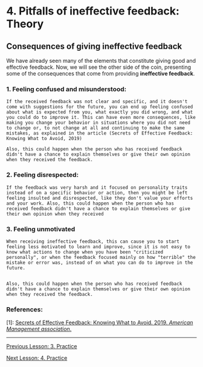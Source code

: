 # 4. Pitfalls of ineffective feedback: Theory

## Consequences of giving ineffective feedback

We have already seen many of the elements that constitute giving good and effective feedback. Now, we will see the other side of the coin, presenting some of the consequences that come from providing **ineffective feedback**.

### 1. Feeling confused and misunderstood:

    If the received feedback was not clear and specific, and it doesn't come with suggestions for the future, you can end up feeling confused about what is expected from you, what exactly you did wrong, and what you could do to improve it. This can have even more consequences, like making you change your behavior in situations where you did not need to change or, to not change at all and continuing to make the same mistakes, as explained in the article (Secrets of Effective Feedback: Knowing What to Avoid, 2019)

    Also, this could happen when the person who has received feedback didn't have a chance to explain themselves or give their own opinion when they received the feedback.

### 2. Feeling disrespected:

    If the feedback was very harsh and it focused on personality traits instead of on a specific behavior or action, then you might be left feeling insulted and disrespected, like they don't value your efforts and your work. Also, this could happen when the person who has received feedback didn't have a chance to explain themselves or give their own opinion when they received

### 3.  Feeling unmotivated

    When receiving ineffective feedback, this can cause you to start feeling less motivated to learn and improve, since it is not easy to know what actions to change when you have been "criticized personally", or when the feedback focused mainly on how "terrible" the mistake or error was, instead of on what you can do to improve in the future.


    Also, this could happen when the person who has received feedback didn't have a chance to explain themselves or give their own opinion when they received the feedback.



### References:

[1]: [Secrets of Effective Feedback: Knowing What to Avoid. 2019. *American Management association*.](https://www.amanet.org/articles/secrets-of-effective-feedback-knowing-what-to-avoid/)

---

[Previous Lesson: 3. Practice](03_characteristics_practice.md)

[Next Lesson: 4. Practice](04_innefective_practice.md)
